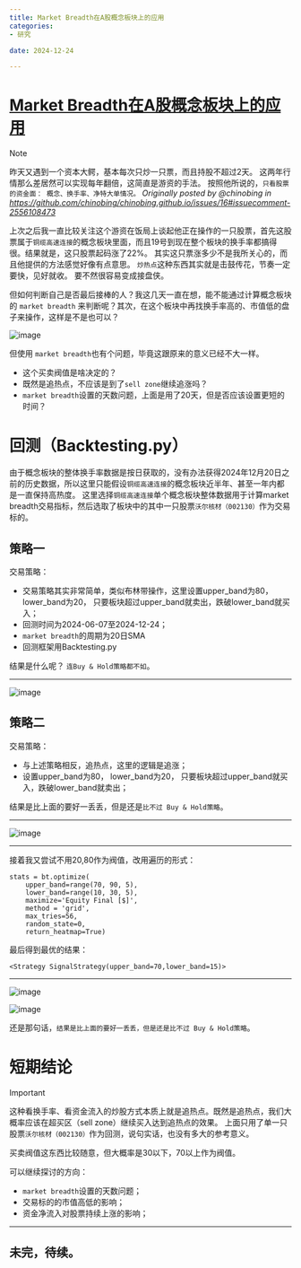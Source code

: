 ```yaml
---
title: Market Breadth在A股概念板块上的应用
categories:
- 研究

date: 2024-12-24

---
```


# [Market Breadth在A股概念板块上的应用](https://github.com/chinobing/chinobing.github.io/issues/26)

> [!NOTE]
> 昨天又遇到一个资本大鳄，基本每次只炒一只票，而且持股不超过2天。 这两年行情那么差居然可以实现每年翻倍，这简直是游资的手法。
> 按照他所说的，`只看股票的资金面： 概念、换手率、净特大单情况。`
> _Originally posted by @chinobing in https://github.com/chinobing/chinobing.github.io/issues/16#issuecomment-2556108473_

上次之后我一直比较关注这个游资在饭局上谈起他正在操作的一只股票，首先这股票属于`铜缆高速连接`的概念板块里面，而且19号到现在整个板块的换手率都搞得很。结果就是，这只股票起码涨了22%。  其实这只票涨多少不是我所关心的，而且他提供的方法感觉好像有点意思。 `炒热点`这种东西其实就是击鼓传花，节奏一定要快，见好就收。 要不然很容易变成接盘侠。

但如何判断自己是否最后接棒的人？我这几天一直在想，能不能通过计算概念板块的 `market breadth` 来判断呢？其次，在这个板块中再找换手率高的、市值低的盘子来操作，这样是不是也可以？

![image](https://github.com/user-attachments/assets/9f394429-a4a3-4181-91fb-9c5aee03ca41)

但使用 `market breadth`也有个问题，毕竟这跟原来的意义已经不大一样。
- 这个买卖阀值是啥决定的？
- 既然是追热点，不应该是到了`sell zone`继续追涨吗？
- `market breadth`设置的天数问题，上面是用了20天，但是否应该设置更短的时间？



# 回测（Backtesting.py）
由于概念板块的整体换手率数据是按日获取的，没有办法获得2024年12月20日之前的历史数据，所以这里只能假设`铜缆高速连接`的概念板块近半年、甚至一年内都是一直保持高热度。 这里选择`铜缆高速连接`单个概念板块整体数据用于计算market breadth交易指标，然后选取了板块中的其中一只股票`沃尔核材（002130）`作为交易标的。
## 策略一
交易策略：
- 交易策略其实非常简单，类似布林带操作，这里设置upper_band为80， lower_band为20， 只要板块超过upper_band就卖出，跌破lower_band就买入；
- 回测时间为2024-06-07至2024-12-24；
- `market breadth`的周期为20日SMA
- 回测框架用Backtesting.py

结果是什么呢？ `连Buy & Hold策略都不如`。

---
![image](https://github.com/user-attachments/assets/be6709ad-2887-4419-90ae-a3b6490336ae)

## 策略二
交易策略：
- 与上述策略相反，追热点，这里的逻辑是追涨；
- 设置upper_band为80， lower_band为20， 只要板块超过upper_band就买入，跌破lower_band就卖出；

结果是比上面的要好一丢丢，但是还是`比不过 Buy & Hold策略`。

---
![image](https://github.com/user-attachments/assets/b94fb7a3-0ada-418d-a238-2c6fb5cd2bb7)

---

接着我又尝试不用20,80作为阀值，改用遍历的形式：
```
stats = bt.optimize(
    upper_band=range(70, 90, 5),
    lower_band=range(10, 30, 5),
    maximize='Equity Final [$]',
    method = 'grid',
    max_tries=56,
    random_state=0,
    return_heatmap=True)
```
最后得到最优的结果：
```
<Strategy SignalStrategy(upper_band=70,lower_band=15)>
```
---
![image](https://github.com/user-attachments/assets/d843cec8-6641-4865-94fe-1e97f00492c3)

![image](https://github.com/user-attachments/assets/979ee2d6-5972-4150-ad66-523698b32804)

还是那句话，`结果是比上面的要好一丢丢，但是还是比不过 Buy & Hold策略`。

# 短期结论
> [!IMPORTANT]
>  这种看换手率、看资金流入的炒股方式本质上就是追热点。既然是追热点，我们大概率应该在超买区（sell zone）继续买入达到追热点的效果。 上面只用了单一只股票`沃尔核材（002130）`作为回测，说句实话，也没有多大的参考意义。
>
> 买卖阀值这东西比较随意，但大概率是30以下，70以上作为阀值。

可以继续探讨的方向：
- `market breadth`设置的天数问题；
- 交易标的的市值高低的影响；
- 资金净流入对股票持续上涨的影响；


---
未完，待续。
---